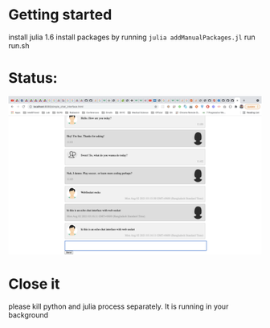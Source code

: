 # Getting started
install julia 1.6
install packages by running `julia addManualPackages.jl`
run run.sh

# Status:
![Image](documentation/images/status.png)

# Close it
please kill python and julia process separately. It is running in your background